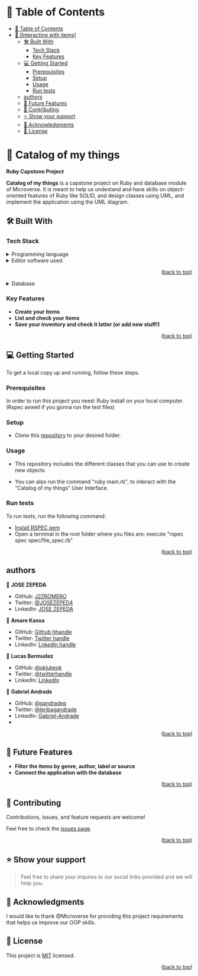 <a name="readme-top"></a>
# 📗 Table of Contents

- [📗 Table of Contents](#-table-of-contents)
- [📖 \[Interacting with items\] ](#-interacting-with-items-)
  - [🛠 Built With ](#-built-with-)
    - [Tech Stack ](#tech-stack-)
    - [Key Features ](#key-features-)
  - [💻 Getting Started ](#-getting-started-)
    - [Prerequisites](#prerequisites)
    - [Setup](#setup)
    - [Usage](#usage)
    - [Run tests](#run-tests)
  - [authors](#authors)
  - [🔭 Future Features ](#-future-features-)
  - [🤝 Contributing ](#-contributing-)
  - [⭐️ Show your support ](#️-show-your-support-)
  - [🙏 Acknowledgments ](#-acknowledgments-)
  - [📝 License ](#-license-)

<!-- PROJECT DESCRIPTION -->

# 📖 Catalog of my things <a name="about-project"></a>

**Ruby Capstone Project**

**Catalog of my things** is a capstone project on Ruby and database module of Microverse. It is meant to help us undestand and have skills on object-oriented features of Ruby like SOLID, and design classes using UML, and implement the application using the UML diagram.

## 🛠 Built With <a name="built-with"></a>

### Tech Stack <a name="tech-stack"></a>

<details>
  <summary>Programming language</summary>
  <ul>
    <li><a href="https://www.ruby-lang.org/en/">Ruby</a></li>
  </ul>
</details>
<details>
<summary>Editor software used.</summary>
  <ul>
    <li><a href="https://code.visualstudio.com/">Viual Studio Code</a></li>
  </ul>
</details>
<p align="right">(<a href="#readme-top">back to top</a>)</p>

<details>
<summary>Database</summary>
  <ul>
    <li><a href="https://www.postgresql.org/">PostgreSQL</a></li>
  </ul>
</details>

<!-- Features -->

### Key Features <a name="key-features"></a>

- **Create your items**
- **List and check your items**
- **Save your inventory and check it latter (or add new stuff!)**

<p align="right">(<a href="#readme-top">back to top</a>)</p>

## 💻 Getting Started <a name="getting-started"></a>

To get a local copy up and running, follow these steps.

### Prerequisites

In order to run this project you need: Ruby install on your local computer. (Rspec aswell if you gonna run the test files)

### Setup

- Clone this [repository](git@github.com:J2ZROMERO/Ruby-group-capstone.git
) to your desired folder.
### Usage

- This repository includes the different classes that you can use to create new objects.

- You can also run the command "ruby main.rb", to interact with the "Catalog of my things" User Interface.


### Run tests

To run tests, run the following command:
- [Install RSPEC gem](https://rspec.info/)
- Open a terminal in the root folder where you files are:
  execute "rspec spec spec/file_spec.rb"

<p align="right">(<a href="#readme-top">back to top</a>)</p>

<!-- AUTHORS -->

## authors

👤 **JOSE ZEPEDA**

- GitHub: [J2ZROMERO](https://github.com/J2ZROMERO)
- Twitter: [@JOSEZEPED4](https://twitter.com/JOSEZEPED4)
- LinkedIn: [JOSE ZEPEDA](https://www.linkedin.com/in/jose-zepeda-733ab91ab/)

👤 **Amare Kassa**

- GitHub: [Github hhandle](https://github.com/amare1990)
- Twitter: [Twitter handle](https://twitter.com/@amaremek)
- LinkedIn: [LnkedIn handle](https://www.linkedin.com/in/amaremek)

👤 **Lucas Bermudez**

- GitHub: [@oklukeok](https://github.com/oklukeok)
- Twitter: [@twitterhandle](https://twitter.com/twitterhandle)
- LinkedIn: [LinkedIn](https://linkedin.com/in/linkedinhandle)

👤 **Gabriel Andrade**

- GitHub: [@gandradep](https://github.com/gandradep)
- Twitter: [@leribagandrade](https://twitter.com/leribagandrade)
- LinkedIn: [Gabriel-Andrade](https://www.linkedin.com/in/gabriel-andrade-silla-turca/)
-
<p align="right">(<a href="#readme-top">back to top</a>)</p>

<!-- FUTURE FEATURES -->

## 🔭 Future Features <a name="future-features"></a>

- **Filter the items by genre, author, label or source**
- **Connect the application with the database**

<p align="right">(<a href="#readme-top">back to top</a>)</p>

<!-- CONTRIBUTING -->

## 🤝 Contributing <a name="contributing"></a>

Contributions, issues, and feature requests are welcome!

Feel free to check the [issues page](../../issues/).

<p align="right">(<a href="#readme-top">back to top</a>)</p>

<!-- SUPPORT -->

## ⭐️ Show your support <a name="support"></a>

> Feel free to share your inquires to our social links provided and we will help you.

## 🙏 Acknowledgments <a name="acknowledgements"></a>

I would like to thank  @Microverse for providing this project requirements that helps us improve  our OOP skills.


## 📝 License <a name="license"></a>

This project is [MIT](https://github.com/J2ZROMERO/Ruby-group-capstone.git/LICENSE) licensed.

<p align="right">(<a href="#readme-top">back to top</a>)</p>
